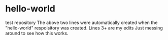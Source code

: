 # hello-world
test repository
The above two lines were automatically created when the "hello-world" respoisitory was created. Lines 3+ are my edits
Just messing around to see how this works.
